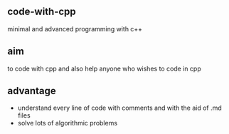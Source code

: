 ## code-with-cpp
minimal and advanced programming with c++

## aim
to code with cpp and also help anyone who wishes to code in cpp

## advantage
- understand every line of code with comments and with the aid of .md files
- solve lots of algorithmic problems
